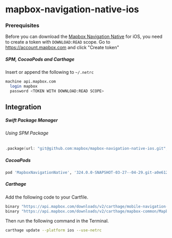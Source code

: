 # mapbox-navigation-native-ios

### Prerequisites

Before you can download the [Mapbox Navigation Native](https://github.com/mapbox/mapbox-navigation-native) for iOS, you need to create a token with `DOWNLOAD:READ` scope.
Go to https://account.mapbox.com and click "Create token"

##### SPM, CocoaPods and Carthage
Insert or append the following to `~/.netrc`

```bash
machine api.mapbox.com
  login mapbox
  password <TOKEN WITH DOWNLOAD:READ SCOPE>
```

## Integration

##### Swift Package Manager

###### Using SPM Package

```swift
.package(url: "git@github.com:mapbox/mapbox-navigation-native-ios.git", from: "324.0.0-SNAPSHOT-03-27--04-29.git-a0e6128-SNAPSHOT.0327T1153Z.347a458"),
```

##### CocoaPods

```ruby
pod 'MapboxNavigationNative', '324.0.0-SNAPSHOT-03-27--04-29.git-a0e6128-SNAPSHOT.0327T1153Z.347a458'
```

##### Carthage

Add the following code to your Cartfile.

```bash
binary "https://api.mapbox.com/downloads/v2/carthage/mobile-navigation-native/MapboxNavigationNative.json" == 324.0.0-SNAPSHOT-03-27--04-29.git-a0e6128-SNAPSHOT.0327T1153Z.347a458
binary "https://api.mapbox.com/downloads/v2/carthage/mapbox-common/MapboxCommon-ios.json" == 24.11.0-SNAPSHOT-03-27--04-29.git-a0e6128
```

Then run the following command in the Terminal.
```bash
carthage update --platform ios --use-netrc
```
